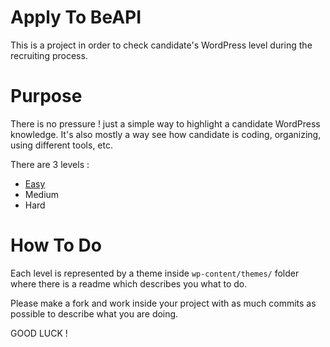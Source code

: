 # Apply To BeAPI
This is a project in order to check candidate's WordPress level during the recruiting process.

# Purpose
There is no pressure ! just a simple way to highlight a candidate WordPress knowledge. It's also mostly a way see how candidate is coding, organizing, using different tools, etc.

There are 3 levels :
* [Easy](https://github.com/BeAPI/apply-to-beapi/tree/master/wp-content/themes/easy)
* Medium
* Hard

# How To Do
Each level is represented by a theme inside `wp-content/themes/` folder where there is a readme which describes you what to do.

Please make a fork and work inside your project with as much commits as possible to describe what you are doing.

GOOD LUCK !

